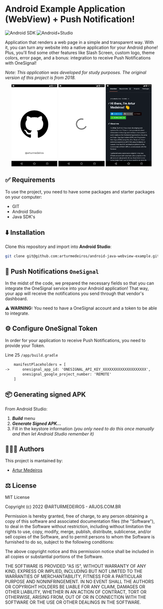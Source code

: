 # Android Example Application (WebView) + Push Notification!
![Android SDK](https://img.shields.io/badge/31-100000?label=Android%20SDK&style=for-the-badge&logo=android&color=)
![Android+Studio](https://img.shields.io/badge/Android_Studio-555555?style=for-the-badge&logo=Android+Studio)

Application that renders a web page in a simple and transparent way. With it, you can turn any website into a native application for your Android phone!
Plus, you'll find some other features like Slash Screen, custom logo, theme colors, error page, and a bonus: integration to receive Push Notifications with OneSignal!

_Note: This application was developed for study purposes. The original version of this project is from 2018._

<div align="center">
<img width="30%" src="https://raw.githubusercontent.com/arturmedeiros/android-java-webview-example/master/assets/Screenshot_1661977144.png">
<img width="30%" src="https://raw.githubusercontent.com/arturmedeiros/android-java-webview-example/master/assets/Screenshot_1661977153.png">
<img width="30%" src="https://raw.githubusercontent.com/arturmedeiros/android-java-webview-example/master/assets/Screenshot_1661977176.png">
</div>


## ✅ Requirements

To use the project, you need to have some packages and starter packages on your computer:

- GIT
- Android Studio
- Java SDK's

## ⬇️ Installation
Clone this repository and import into **Android Studio**:
```bash
git clone git@github.com:arturmedeiros/android-java-webview-example.git
```

## 📣 Push Notifications `OneSignal`

In the midst of the code, we prepared the necessary fields so that you can integrate the OneSignal service into your Android application! That way, your app will receive the notifications you send through that vendor's dashboard.

**⚠️ WARNING:** You need to have a OneSignal account and a token to be able to integrate.

## ⚙️ Configure OneSignal Token

In order for your application to receive Push Notifications, you need to provide your Token.

Line 25 ```/app/build.gradle```

```
    manifestPlaceholders = [
->      onesignal_app_id: 'ONESIGNAL_API_KEY_XXXXXXXXXXXXXXXXXXXX',
        onesignal_google_project_number: 'REMOTE'
    ]
```

## 📦 Generating signed APK
From Android Studio:
1. ***Build*** menu
2. ***Generate Signed APK...***
3. Fill in the keystore information *(you only need to do this once manually and then let Android Studio remember it)*

## 🧑🏻‍💻 Authors
This project is mantained by:
* [Artur Medeiros](http://github.com/arturmedeiros)


## ⚖️ License
MIT License

Copyright (c) 2022 @ARTURMEDEIROS - ARJOS.COM.BR

Permission is hereby granted, free of charge, to any person obtaining a copy of this software and associated documentation files (the "Software"), to deal in the Software without restriction, including without limitation the rights to use, copy, modify, merge, publish, distribute, sublicense, and/or sell copies of the Software, and to permit persons to whom the Software is furnished to do so, subject to the following conditions:

The above copyright notice and this permission notice shall be included in all copies or substantial portions of the Software.

THE SOFTWARE IS PROVIDED "AS IS", WITHOUT WARRANTY OF ANY KIND, EXPRESS OR IMPLIED, INCLUDING BUT NOT LIMITED TO THE WARRANTIES OF MERCHANTABILITY, FITNESS FOR A PARTICULAR PURPOSE AND NONINFRINGEMENT. IN NO EVENT SHALL THE AUTHORS OR COPYRIGHT HOLDERS BE LIABLE FOR ANY CLAIM, DAMAGES OR OTHER LIABILITY, WHETHER IN AN ACTION OF CONTRACT, TORT OR OTHERWISE, ARISING FROM, OUT OF OR IN CONNECTION WITH THE SOFTWARE OR THE USE OR OTHER DEALINGS IN THE SOFTWARE.
